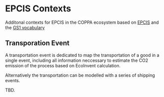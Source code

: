 # EPCIS Contexts

Additonal contexts for EPCIS in the COPPA ecosystem based on [EPCIS](https://ref.gs1.org/standards/epcis/) and the [GS1 vocabulary](https://ref.gs1.org/standards/cbv/)

## Transporation Event

A transportation event is dedicated to map the transportation of a good in a single event, including all information neccessary to estimate the CO2 emission of the process based on EcoInvent calculation.

Alternatively the transportation can be modelled with a series of shipping events.

TBD.
